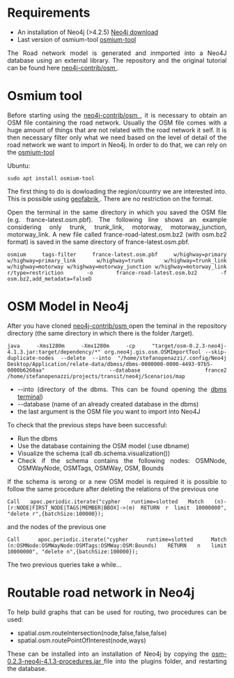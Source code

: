 
<html>
<head>
  
</head>
<body>
  
<h1>Requirements</h1>
 <ul>
  <li>An installation of Neo4j (>4.2.5) <a href="https://neo4j.com/download/"> Neo4j download</a> </li>
  <li>Last version of osmium-tool <a href="https://osmcode.org/osmium-tool/manual.html"> osmium-tool</a></li>
</ul>
  
<div align="justify">
  The Road network model is generated and inmported into a Neo4J database using an external library. 
  The repository and the original tutorial can be found here <a href="https://github.com/neo4j-contrib/osm"> neo4j-contrib/osm </a>.
</div>

<h1>Osmium tool</h1>
<div align="justify">
  Before starting using the <a href="https://github.com/neo4j-contrib/osm"> neo4j-contrib/osm </a>, it is necessary to obtain an OSM file
  containing the road network. 
  Usually the OSM file comes with a huge amount of things that are not related with the road network it self. It is then necessary 
  filter only what we need based on the level of detail of the road network we want to import in Neo4j. In order to do that, we can rely on 
  the <a href="https://osmcode.org/osmium-tool/manual.html"> osmium-tool</a>
  
  Ubuntu:

   	sudo apt install osmium-tool
   
  The first thing to do is dowloading the region/country we are interested into. This is possible using  <a href="https://download.geofabrik.de/europe.html"> geofabrik </a> .
	There are no restriction on the format.

Open the terminal in the same directory in which you saved the OSM file (e.g. france-latest.osm.pbf). The following line shows an example considering only trunk, trunk_link, motorway, motorway_junction, motorway_link. A new file called france-road-latest.osm.bz2 (with osm.bz2 format) is saved in the same directory of france-latest.osm.pbf. 

```
osmium tags-filter france-latest.osm.pbf w/highway=primary w/highway=primary_link w/highway=trunk w/highway=trunk_link w/highway=motorway w/highway=motorway_junction w/highway=motorway_link r/type=restriction -o france-road-latest.osm.bz2 -f osm.bz2,add_metadata=falseD
```
  
</div>

	
<h1>OSM Model in Neo4j</h1>
<div align="justify">
 After you have cloned  <a href="https://github.com/neo4j-contrib/osm"> neo4j-contrib/osm </a> open the teminal in the repository directory (the same directory in which there is the folder /target).
	
```	
java -Xms1280m -Xmx1280m -cp "target/osm-0.2.3-neo4j-4.1.3.jar:target/dependency/*" org.neo4j.gis.osm.OSMImportTool --skip-duplicate-nodes --delete --into "/home/stefanopenazzi/.config/Neo4j Desktop/Application/relate-data/dbmss/dbms-0000000-0000-4493-97b5-0000b6260aa" --database france2 /home/stefanopenazzi/projects/transit/neo4j/Scenarios/map
```	


<ul>
  <li>--into (directory of the dbms. This can be found opening the  <a href="https://neo4j.com/developer/neo4j-desktop/#desktop-open-terminal">dbms terminal</a>) </li>
  <li>--database (name of an already created database in the dbms) </li>
  <li> the last argument is the OSM file you want to import into Neo4J </li>
</ul>

To check that the previous steps have been successful:

<ul>
  <li> Run the dbms </li>
  <li> Use the database containing the OSM model (:use dbname)</li>
  <li> Visualize the schema (call db.schema.visualization())</li>
  <li> Check if the schema contains the following nodes: OSMNode, OSMWayNode, OSMTags, OSMWay, OSM, Bounds</li>
</ul>
	
If the schema is wrong or a new OSM model is required it is possible to follow the same procedure after deleting the relations of the previous one
```
Call apoc.periodic.iterate("cypher runtime=slotted Match (n)-[r:NODE|FIRST_NODE|TAGS|MEMBER|BBOX]->(m) RETURN r limit 10000000", "delete r",{batchSize:100000});
```
and the nodes of the previous one
```
Call apoc.periodic.iterate("cypher runtime=slotted Match (n:OSMNode:OSMWayNode:OSMTags:OSMWay:OSM:Bounds) RETURN n limit 10000000", "delete n",{batchSize:100000});
```
The two previous queries take a while...
	
</div>
  
<h1>Routable road network in Neo4j</h1>
<div align="justify">
To help build graphs that can be used for routing, two procedures can be used:

<ul>
<li>spatial.osm.routeIntersection(node,false,false,false) </li>
<li>spatial.osm.routePointOfInterest(node,ways) </li>
</ul>

These can be installed into an installation of Neo4j by copying the  <a href="https://github.com/neo4j-contrib/osm#building"> osm-0.2.3-neo4j-4.1.3-procedures.jar </a> file into the plugins folder, and restarting the database.


</div>
  

</body>
</html>
